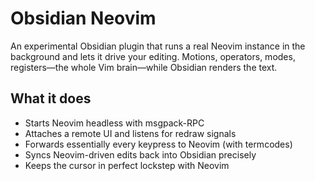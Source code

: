 # Obsidian Neovim

An experimental Obsidian plugin that runs a real Neovim instance in the background and lets it drive your editing. Motions, operators, modes, registers—the whole Vim brain—while Obsidian renders the text.

## What it does
- Starts Neovim headless with msgpack-RPC
- Attaches a remote UI and listens for redraw signals
- Forwards essentially every keypress to Neovim (with termcodes)
- Syncs Neovim-driven edits back into Obsidian precisely
- Keeps the cursor in perfect lockstep with Neovim
